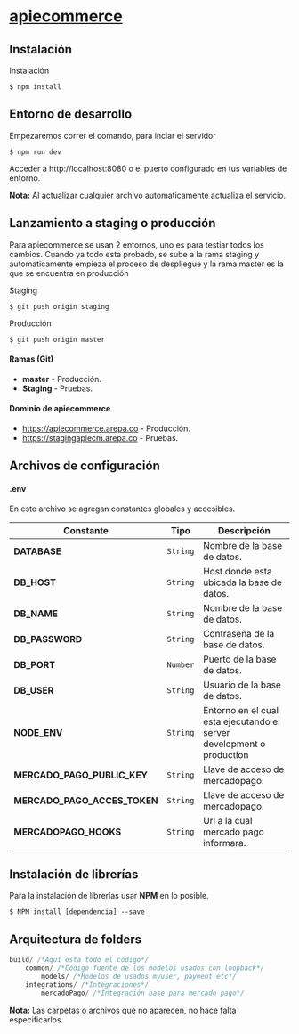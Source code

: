 # [apiecommerce](https://apiecommerce.arepa.co)

## Instalación

Instalación

```
$ npm install
```

## Entorno de desarrollo

Empezaremos correr el comando, para inciar el servidor

```
$ npm run dev
```

Acceder a http://localhost:8080 o el puerto configurado en tus variables de entorno.

**Nota:** Al actualizar cualquier archivo automaticamente actualiza el servicio.

## Lanzamiento a staging o producción

Para apiecommerce se usan 2 entornos, uno es para testiar todos los cambios. Cuando ya todo esta probado, se sube a la rama staging y automaticamente empieza el proceso de despliegue y la rama master es la que se encuentra en producción

Staging
```
$ git push origin staging
```
Producción
```
$ git push origin master
```
#### Ramas (Git)

- **master** - Producción.
- **Staging** - Pruebas.
 


#### Dominio de apiecommerce 

- https://apiecommerce.arepa.co - Producción.
- https://stagingapiecm.arepa.co - Pruebas.

## Archivos de configuración

#### .env

En este archivo se agregan constantes globales y accesibles.

| Constante                 | Tipo     | Descripción
| ------------------------ | --------  | ---------------------------------------------------------------------------------------
| **DATABASE**	 	       | `String`  | Nombre de la base de datos.
| **DB_HOST**	 	           | `String`  | Host donde esta ubicada la base de datos.
| **DB_NAME**	 	       | `String`  | Nombre de la base de datos.
| **DB_PASSWORD**	 	       | `String`  | Contraseña de la base de datos.
| **DB_PORT**	 	   | `Number` | Puerto de la base de datos.
| **DB_USER**  | `String`  | Usuario de la base de datos.
| **NODE_ENV**	 	       | `String`  | Entorno en el cual esta ejecutando el server development o production
| **MERCADO_PAGO_PUBLIC_KEY**  | `String`  | Llave de acceso de mercadopago.
| **MERCADO_PAGO_ACCES_TOKEN**  | `String`  | Llave de acceso de mercadopago.
| **MERCADOPAGO_HOOKS**  | `String`  | Url a la cual mercado pago informara.

## Instalación de librerías

Para la instalación de librerías usar **NPM** en lo posible.

```
$ NPM install [dependencia] --save
```


## Arquitectura de folders

```javascript
build/ /*Aquí esta todo el código*/
	common/ /*Código fuente de los modelos usados con loopback*/
	    models/ /*Modelos de usados myuser, payment etc*/
	integrations/ /*Integraciones*/
	    mercadoPago/ /*Integración base para mercado pago*/
```

**Nota:** Las carpetas o archivos que no aparecen, no hace falta especificarlos.
